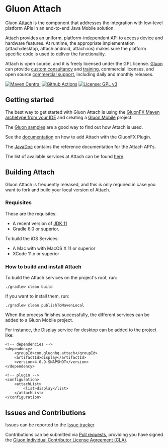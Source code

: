 # Gluon Attach #

Gluon [Attach](http://gluonhq.com/products/mobile/attach/) is the component that addresses the integration with low-level platform APIs in an end-to-end Java Mobile solution.

Attach provides an uniform, platform-independent API to access device and hardware features. 
At runtime, the appropriate implementation (attach:desktop, attach:android, attach:ios) makes sure the platform specific code is 
used to deliver the functionality.

Attach is open source, and it is freely licensed under the GPL license.
[Gluon](http://gluonhq.com) can provide [custom consultancy](http://gluonhq.com/services/consulting/) and [training](http://gluonhq.com/services/training/), commercial licenses, and open source [commercial support](http://gluonhq.com/services/commercial-support/), including daily and monthly releases.

[![Maven Central](https://img.shields.io/maven-central/v/com.gluonhq.attach/util)](https://search.maven.org/search?q=g:com.gluonhq.attach%20AND%20a:util)
[![Github Actions](https://github.com/gluonhq/attach/workflows/Attach%20Build/badge.svg)](https://github.com/gluonhq/attach/actions?query=workflow%3A%Attach+Build%22)
[![License: GPL v3](https://img.shields.io/badge/License-GPLv3-blue.svg)](https://www.gnu.org/licenses/gpl-3.0)


## Getting started ##

The best way to get started with Gluon Attach is using the [GluonFX Maven archetype from your IDE](https://github.com/gluonhq/gluonfx-maven-archetypes)
and creating a [Gluon Mobile](http://gluonhq.com/products/mobile) project.

The [Gluon samples](https://github.com/gluonhq/gluon-samples) are a good way to find out how Attach is used.

See the [documentation](https://docs.gluonhq.com/#_attach_with_gluonfx_plugin) on how to add Attach with the GluonFX Plugin.

The [JavaDoc](https://docs.gluonhq.com/attach/javadoc/latest/) contains the reference documentation for the Attach API's.

The list of available services at Attach can be found [here](http://gluonhq.com/products/mobile/attach/).

## Building Attach ##

Gluon Attach is frequently released, and this is only required in case you want to fork and build your local version of Attach.

### Requisites ###

These are the requisites:

* A recent version of [JDK 11](http://jdk.java.net/11/)
* Gradle 6.0 or superior. 

To build the iOS Services:
 
* A Mac with with MacOS X 11 or superior
* XCode 11.x or superior

### How to build and install Attach ###

To build the Attach services on the project's root, run:

`./gradlew clean build`

If you want to install them, run:

`./gradlew clean publishToMavenLocal`

When the process finishes successfully, the different services can be added to a Gluon Mobile project.

For instance, the Display service for desktop can be added to the project like:

```
<!-- dependencies -->
<dependency>
    <groupId>com.gluonhq.attach</groupId>
    <artifactId>display</artifactId>
    <version>4.0.9-SNAPSHOT</version>
</dependency>

<!-- plugin -->
<configuration>
    <attachList>
        <list>display</list>
    </attachList>
</configuration>
```

## Issues and Contributions ##

Issues can be reported to the [Issue tracker](https://github.com/gluonhq/attach/issues)

Contributions can be submitted via [Pull requests](https://github.com/gluonhq/attach/pulls), 
 providing you have signed the [Gluon Individual Contributor License Agreement (CLA)](https://docs.google.com/forms/d/16aoFTmzs8lZTfiyrEm8YgMqMYaGQl0J8wA0VJE2LCCY).

